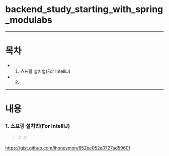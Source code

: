 # backend_study_starting_with_spring_modulabs
---
# 목차
- 1. 스프링 설치법(For IntelliJ)
- 2. 

---
# 내용
### 1. 스프링 설치법(For IntelliJ)
> ㄹ
> ㄹ


https://gist.github.com/ihoneymon/652be052a0727ad59601
